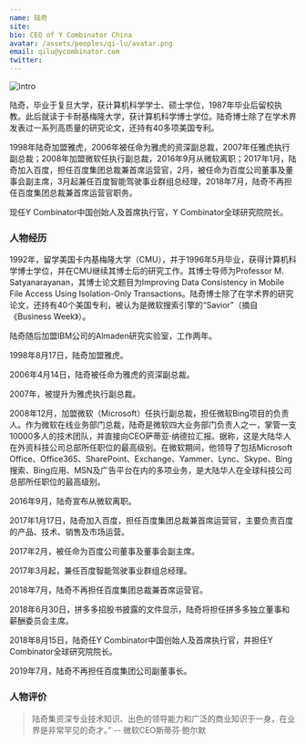 ```yaml
---
name: 陆奇
site: 
bio: CEO of Y Combinator China
avatar: /assets/peoples/qi-lu/avatar.png
email: qilu@ycombinator.com
twitter: 
---
```


![intro](/assets/peoples/qi-lu/intro.jpg)

陆奇，毕业于复旦大学，获计算机科学学士、硕士学位，1987年毕业后留校执教。此后就读于卡耐基梅隆大学，获计算机科学博士学位。陆奇博士除了在学术界发表过一系列高质量的研究论文，还持有40多项美国专利。

1998年陆奇加盟雅虎，2006年被任命为雅虎的资深副总裁，2007年任雅虎执行副总裁；2008年加盟微软任执行副总裁，2016年9月从微软离职；2017年1月，陆奇加入百度，担任百度集团总裁兼首席运营官，2月，被任命为百度公司董事及董事会副主席，3月起兼任百度智能驾驶事业群组总经理，2018年7月，陆奇不再担任百度集团总裁兼首席运营官职务。

现任Y Combinator中国创始人及首席执行官，Y Combinator全球研究院院长。

### 人物经历

1992年，留学美国卡内基梅隆大学（CMU），并于1996年5月毕业，获得计算机科学博士学位，并在CMU继续其博士后的研究工作。其博士导师为Professor M. Satyanarayanan，其博士论文题目为Improving Data Consistency in Mobile File Access Using Isolation-Only Transactions。陆奇博士除了在学术界的研究论文，还持有40个美国专利，被认为是微软搜索引擎的“Savior”（摘自《Business Week》）。

陆奇随后加盟IBM公司的Almaden研究实验室，工作两年。

1998年8月17日，陆奇加盟雅虎。

2006年4月14日，陆奇被任命为雅虎的资深副总裁。

2007年，被提升为雅虎执行副总裁。

2008年12月，加盟微软（Microsoft）任执行副总裁，担任微软Bing项目的负责人。作为微软在线业务部门总裁，陆奇是微软四大业务部门负责人之一，掌管一支10000多人的技术团队，并直接向CEO萨蒂亚·纳德拉汇报。据称，这是大陆华人在外资科技公司总部所任职位的最高级别。在微软期间，他领导了包括Microsoft Office、Office365、SharePoint、Exchange、Yammer、Lync、Skype、Bing搜索、Bing应用、MSN及广告平台在内的多项业务，是大陆华人在全球科技公司总部所任职位的最高级别。

2016年9月，陆奇宣布从微软离职。

2017年1月17日，陆奇加入百度，担任百度集团总裁兼首席运营官，主要负责百度的产品、技术、销售及市场运营。

2017年2月，被任命为百度公司董事及董事会副主席。

2017年3月起，兼任百度智能驾驶事业群组总经理。

2018年7月，陆奇不再担任百度集团总裁兼首席运营官。

2018年6月30日，拼多多招股书披露的文件显示，陆奇将担任拼多多独立董事和薪酬委员会主席。

2018年8月15日，陆奇任Y Combinator中国创始人及首席执行官，并担任Y Combinator全球研究院院长。

2019年7月，陆奇不再担任百度集团公司副董事长。

### 人物评价

> 陆奇集资深专业技术知识、出色的领导能力和广泛的商业知识于一身，在业界是非常罕见的奇才。”
> -- 微软CEO斯蒂芬·鲍尔默
